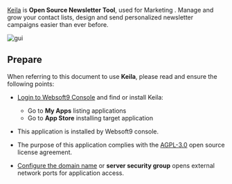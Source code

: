 [Keila](https://www.keila.io) is **Open Source Newsletter Tool**, used for Marketing . Manage and grow your contact lists, design and send personalized newsletter campaigns easier than ever before.


![gui](http://libs.websoft9.com/Websoft9/DocsPicture/zh/keila/keila-gui-websoft9.png)


## Prepare

When referring to this document to use **Keila**, please read and ensure the following points:

- [Login to Websoft9 Console](./login-console) and find or install Keila:
  - Go to **My Apps** listing applications 
  - Go to **App Store** installing target application

- This application is installed by Websoft9 console.


- The purpose of this application complies with the [AGPL-3.0](https://opensource.org/licenses/AGPL-3.0) open source license agreement.


- [Configure the domain name](./domain-set) or **server security group** opens external network ports for application access.